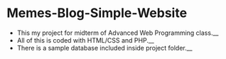 # Memes-Blog-Simple-Website
- This my project for midterm of Advanced Web Programming class.__
- All of this is coded with HTML/CSS and PHP.__
- There is a sample database included inside project folder.__
